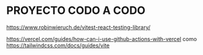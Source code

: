 # PROYECTO CODO A CODO

https://www.robinwieruch.de/vitest-react-testing-library/

https://vercel.com/guides/how-can-i-use-github-actions-with-vercel
como
https://tailwindcss.com/docs/guides/vite